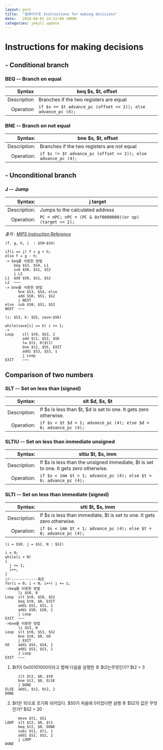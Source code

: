 ```yaml
---
layout: post
title:  "컴퓨터구조 Instructions for making decisions"
date:   2018-04-01 14:12:00 +0900
categories: jekyll update
---
```

# Instructions for making decisions

## - Conditional branch

### BEQ -- Branch on equal

|Syntax|beq $s, $t, offset|
|----:|----|
|Description|Branches if the two registers are equal|
|Operation|`if $s == $t advance_pc (offset << 2)); else advance_pc (4);`|

### BNE -- Branch on not equal

|Syntax:|bne $s, $t, offset |
|------:|-------------------|
|Description:|Branches if the two registers are not equal|
|Operation:|`if $s != $t advance_pc (offset << 2)); else advance_pc (4);`|

## - Unconditional branch

### J -- Jump

|Syntax:|j target |
|------:|---------|
|Description:|Jumps to the calculated address|
|Operation:|`PC = nPC; nPC = (PC & 0xf0000000)(or op)(target << 2);`|

_출처 : [MIPS Instruction Reference](http://www.mrc.uidaho.edu/mrc/people/jff/digital/MIPSir.html)_

```
(f, g, h, i  : $S0~$S4)

if(i == j) f = g + h;
else f = g - h;
-> beq를 사용한 방법
    beq $S3, $S4, L1
    sub $S0, $S1, $S2
    j L2
L1  add $S0, $S1, $S2
L2  ~~~
-> bne를 사용한 방법
      bne $S3, $S4, else
      add $S0, $S1, $S2
      j NEXT
else  sub $S0, $S1, $S2
NEXT  ~~~  

(i: $S3, k: $S5, save:$S6)

while(save[i] == k) i += 1;
->
Loop    sll $t0, $S3, 2
        add $t1, $S3, $S6
        lw $t2, 0($t1)
        bne $t2, $S5, EXIT
        addi $S3, $S3, 1
        j Loop
EXIT    ~~~
```

## Comparison of two numbers

### SLT -- Set on less than (signed)

|Syntax:|slt $d, $s, $t |
|------:|---------------|
|Description:|If $s is less than $t, $d is set to one. It gets zero otherwise.|
|Operation:|`if $s < $t $d = 1; advance_pc (4); else $d = 0; advance_pc (4);`|

### SLTIU -- Set on less than immediate unsigned

|Syntax:|sltiu $t, $s, imm |
|------:|------------------|
|Description:|If $s is less than the unsigned immediate, $t is set to one. It gets zero otherwise.|
|Operation:|`if $s < imm $t = 1; advance_pc (4); else $t = 0; advance_pc (4);`|

### SLTI -- Set on less than immediate (signed)

|Syntax:|slti $t, $s, imm |
|------:|----------------|
|Description:|If $s is less than immediate, $t is set to one. It gets zero otherwise.|
|Operation:|`if $s < imm $t = 1; advance_pc (4); else $t = 0; advance_pc (4);`|

```
(i = $S0. j = $S1. N : $S2)

i = 0;
while(i < N)
{
  j += 1;
  i++;
}
//-------------혹은
for(i = 0; i < N; i++) j += 1;
->beq를 이용한 방법
      li $S0, 0
Loop  slt $t0, $S0, $S2
      beq $t0, $0, EXIT
      addi $S1, $S1, 1
      addi $S0, $S0, 1
      j Loop
EXIT  ~~~
->bne를 이용한 방법
      li $S3, 0
Loop  slt $t0, $S3, $S2
      bne $t0, $0, GO
      j EXIT
GO    addi $S4, $S4, 1
      addi $S3, $S3, 1
      J Loop
EXIT  ~~~      
```


1. $t1이 0x00101000이라고 할때 다음을 실행한 후 $t2는무엇인가?  $t2 = 3
```
      slt $t2, $0, $t0
      bne $t2, $0, ELSE
      j DONE
ELSE  addi, $t2, $t2, 2
DONE
```

2. $t1은 10으로 초기화 되어있다. $S0가 처음에 0이었다면 실행 후 $S2의 값은 무엇인가? $S2 = 20
```
      move $t1, $S1
LOOP  slt $t2, $0, $t1
      beq $t2, $0, DONE
      subi $t1, $t1, 1
      addi $S2, $S2, 2
      j LOOP
DONE
```
